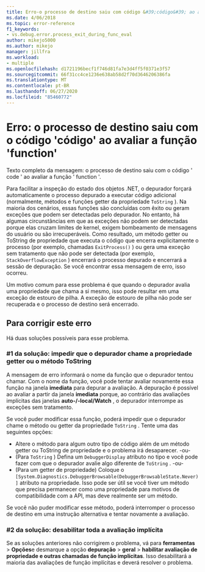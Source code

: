```yaml
---
title: Erro-o processo de destino saiu com código &#39;código&#39; ao avaliar a função &#39;função&#39; | Microsoft Docs
ms.date: 4/06/2018
ms.topic: error-reference
f1_keywords:
- vs.debug.error.process_exit_during_func_eval
author: mikejo5000
ms.author: mikejo
manager: jillfra
ms.workload:
- multiple
ms.openlocfilehash: d1721196becf1f746d81fa7e3d4ff5f0371e3f57
ms.sourcegitcommit: 66f31cc4ce1236e638ab58d2f70d3646206386fa
ms.translationtype: MT
ms.contentlocale: pt-BR
ms.lasthandoff: 06/27/2020
ms.locfileid: "85460772"
---
```

# <a name="error-the-target-process-exited-with-code-39code39-while-evaluating-the-function-39function39"></a>Erro: o processo de destino saiu com o código &#39;código&#39; ao avaliar a função &#39;function&#39;

Texto completo da mensagem: o processo de destino saiu com o código ' code ' ao avaliar a função ' function '.

Para facilitar a inspeção do estado dos objetos .NET, o depurador forçará automaticamente o processo depurado a executar código adicional (normalmente, métodos e funções getter da propriedade `ToString` ). Na maioria dos cenários, essas funções são concluídas com êxito ou geram exceções que podem ser detectadas pelo depurador. No entanto, há algumas circunstâncias em que as exceções não podem ser detectadas porque elas cruzam limites de kernel, exigem bombeamento de mensagens do usuário ou são irrecuperáveis. Como resultado, um método getter ou ToString de propriedade que executa o código que encerra explicitamente o processo (por exemplo, chamadas `ExitProcess()` ) ou gera uma exceção sem tratamento que não pode ser detectada (por exemplo, `StackOverflowException` ) encerrará o processo depurado e encerrará a sessão de depuração. Se você encontrar essa mensagem de erro, isso ocorreu.

Um motivo comum para esse problema é que quando o depurador avalia uma propriedade que chama a si mesmo, isso pode resultar em uma exceção de estouro de pilha. A exceção de estouro de pilha não pode ser recuperada e o processo de destino será encerrado.

## <a name="to-correct-this-error"></a>Para corrigir este erro

Há duas soluções possíveis para esse problema.

### <a name="solution-1-prevent-the-debugger-from-calling-the-getter-property-or-tostring-method"></a>#1 da solução: impedir que o depurador chame a propriedade getter ou o método ToString 

A mensagem de erro informará o nome da função que o depurador tentou chamar. Com o nome da função, você pode tentar avaliar novamente essa função na janela **imediata** para depurar a avaliação. A depuração é possível ao avaliar a partir da janela **imediata** porque, ao contrário das avaliações implícitas das janelas **auto-/-local/Watch** , o depurador interrompe as exceções sem tratamento.

Se você puder modificar essa função, poderá impedir que o depurador chame o método ou getter da propriedade `ToString` . Tente uma das seguintes opções:

* Altere o método para algum outro tipo de código além de um método getter ou ToString de propriedade e o problema irá desaparecer.
    -ou-
* (Para `ToString` ) Defina um `DebuggerDisplay` atributo no tipo e você pode fazer com que o depurador avalie algo diferente de `ToString` .
    -ou-
* (Para um getter de propriedade) Coloque o `[System.Diagnostics.DebuggerBrowsable(DebuggerBrowsableState.Never)]` atributo na propriedade. Isso pode ser útil se você tiver um método que precisa permanecer como uma propriedade para motivos de compatibilidade com a API, mas deve realmente ser um método.

Se você não puder modificar esse método, poderá interromper o processo de destino em uma instrução alternativa e tentar novamente a avaliação.

### <a name="solution-2-disable-all-implicit-evaluation"></a>#2 da solução: desabilitar toda a avaliação implícita

Se as soluções anteriores não corrigirem o problema, vá para **ferramentas**  >  **Opções**e desmarque a opção **depuração**  >  **geral**  >  **habilitar avaliação de propriedade e outras chamadas de função implícitas**. Isso desabilitará a maioria das avaliações de função implícitas e deverá resolver o problema.
